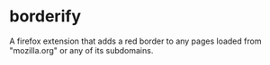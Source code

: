 # borderify
A firefox extension that  adds a red border to any pages loaded from "mozilla.org" or any of its subdomains.
